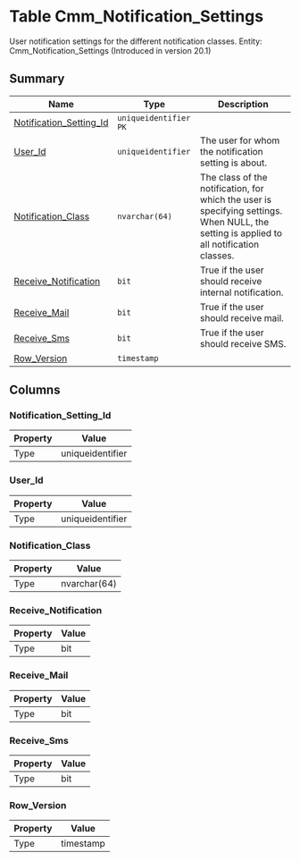 # Table Cmm_Notification_Settings

User notification settings for the different notification classes. Entity: Cmm_Notification_Settings (Introduced in version 20.1)

## Summary

| Name | Type | Description |
| - | - | --- |
|[Notification_Setting_Id](#notification_setting_id)|`uniqueidentifier` `PK`||
|[User_Id](#user_id)|`uniqueidentifier` |The user for whom the notification setting is about.|
|[Notification_Class](#notification_class)|`nvarchar(64)` |The class of the notification, for which the user is specifying settings. When NULL, the setting is applied to all notification classes.|
|[Receive_Notification](#receive_notification)|`bit` |True if the user should receive internal notification.|
|[Receive_Mail](#receive_mail)|`bit` |True if the user should receive mail.|
|[Receive_Sms](#receive_sms)|`bit` |True if the user should receive SMS.|
|[Row_Version](#row_version)|`timestamp` ||

## Columns

### Notification_Setting_Id

| Property | Value |
| - | - |
|Type|uniqueidentifier|

### User_Id

| Property | Value |
| - | - |
|Type|uniqueidentifier|

### Notification_Class

| Property | Value |
| - | - |
|Type|nvarchar(64)|

### Receive_Notification

| Property | Value |
| - | - |
|Type|bit|

### Receive_Mail

| Property | Value |
| - | - |
|Type|bit|

### Receive_Sms

| Property | Value |
| - | - |
|Type|bit|

### Row_Version

| Property | Value |
| - | - |
|Type|timestamp|


